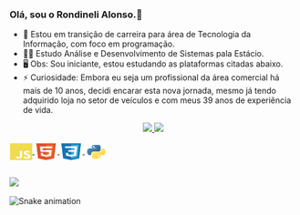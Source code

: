 ### Olá, sou o Rondineli Alonso.👋
- 🌱 Estou em transição de carreira para área de Tecnologia da Informação, com foco em programação.
- 👨‍💻 Estudo Análise e Desenvolvimento de Sistemas pala Estácio.
- 🖥️ Obs: Sou iniciante, estou estudando as plataformas citadas abaixo. 
- ⚡ Curiosidade: Embora eu seja um profissional da área comercial há mais de 10 anos, 
decidi encarar esta nova jornada, mesmo já tendo adquirido loja no setor de veículos e com meus 39 anos de experiência de vida.
<div align="center">
  <a href="https://github.com/rondi123">
  <img height="160em" src="https://github-readme-stats.vercel.app/api?username=rondi123&show_icons=true&theme=dracula&include_all_commits=true&count_private=true"/>
  <img height="160em" src="https://github-readme-stats.vercel.app/api/top-langs/?username=rondi123&layout=compact&langs_count=7&theme=dracula"/>
</div>
<div style="display: inline_block"><br>
  <img align="center" alt="Rafa-Js" height="30" width="40" src="https://raw.githubusercontent.com/devicons/devicon/master/icons/javascript/javascript-plain.svg">
  
  
  <img align="center" alt="Rafa-HTML" height="30" width="40" src="https://raw.githubusercontent.com/devicons/devicon/master/icons/html5/html5-original.svg">
  <img align="center" alt="Rafa-CSS" height="30" width="40" src="https://raw.githubusercontent.com/devicons/devicon/master/icons/css3/css3-original.svg">
  <img align="center" alt="Rafa-Python" height="30" width="40" src="https://raw.githubusercontent.com/devicons/devicon/master/icons/python/python-original.svg">
   
  ##
 
<div> 
 
 
  <a href="https://www.linkedin.com/in/rondineli-alonso/" target="_blank"><img src="https://img.shields.io/badge/-LinkedIn-%230077B5?style=for-the-badge&logo=linkedin&logoColor=white" target="_blank"></a> 
 
  ![Snake animation](https://github.com/rondi123/rondi123/blob/output/github-contribution-grid-snake.svg)
 
</div>
